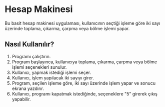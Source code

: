# Hesap Makinesi

Bu basit hesap makinesi uygulaması, kullanıcının seçtiği işleme göre iki sayı üzerinde toplama, çıkarma, çarpma veya bölme işlemi yapar.

## Nasıl Kullanılır?

1. Programı çalıştırın.
2. Program başlayınca, kullanıcıya toplama, çıkarma, çarpma veya bölme işlemi seçenekleri sunulur.
3. Kullanıcı, yapmak istediği işlemi seçer.
4. Kullanıcı, işlem yapılacak iki sayıyı girer.
5. Program, seçilen işleme göre, iki sayı üzerinde işlem yapar ve sonucu ekrana yazdırır.
6. Kullanıcı, programı kapatmak istediğinde, seçeneklere "5" girerek çıkış yapabilir.
